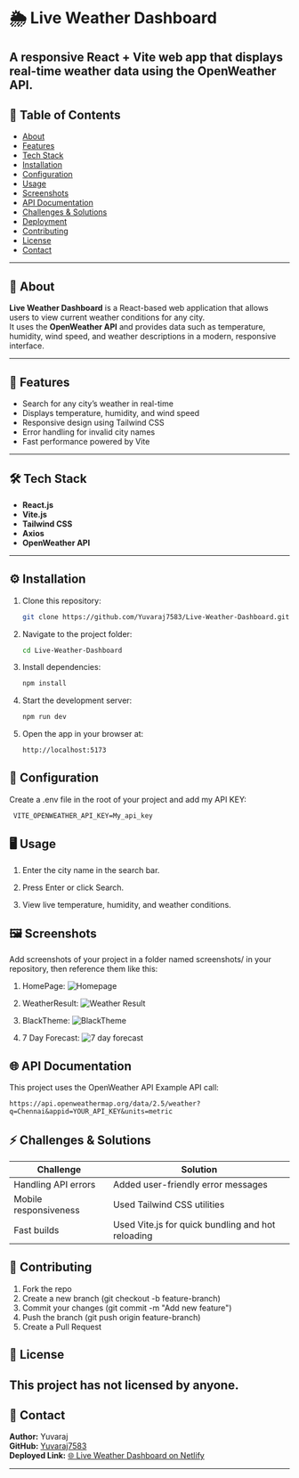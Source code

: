 # 🌦️ Live Weather Dashboard
A responsive React + Vite web app that displays real-time weather data using the OpenWeather API.
--

## 📑 Table of Contents
- [About](#about)
- [Features](#features)
- [Tech Stack](#tech-stack)
- [Installation](#installation)
- [Configuration](#configuration)
- [Usage](#usage)
- [Screenshots](#screenshots)
- [API Documentation](#api-documentation)
- [Challenges & Solutions](#challenges--solutions)
- [Deployment](#deployment)
- [Contributing](#contributing)
- [License](#license)
- [Contact](#contact)

---

## 🧩 About
**Live Weather Dashboard** is a React-based web application that allows users to view current weather conditions for any city.  
It uses the **OpenWeather API** and provides data such as temperature, humidity, wind speed, and weather descriptions in a modern, responsive interface.

---

## 🚀 Features
- Search for any city’s weather in real-time  
- Displays temperature, humidity, and wind speed  
- Responsive design using Tailwind CSS  
- Error handling for invalid city names  
- Fast performance powered by Vite  

---

## 🛠️ Tech Stack
- **React.js**
- **Vite.js**
- **Tailwind CSS**
- **Axios**
- **OpenWeather API**

---

## ⚙️ Installation

1. Clone this repository:
   ```bash
   git clone https://github.com/Yuvaraj7583/Live-Weather-Dashboard.git
2. Navigate to the project folder:
   ```bash
   cd Live-Weather-Dashboard
3. Install dependencies:
   ```bash
   npm install
4. Start the development server:
   ```bash
   npm run dev
5. Open the app in your browser at:
   ```bash
   http://localhost:5173

## 🔑 Configuration

Create a .env file in the root of your project and add my API KEY:    
    
     VITE_OPENWEATHER_API_KEY=My_api_key

## 🖥️ Usage

1. Enter the city name in the search bar.

2. Press Enter or click Search.

3. View live temperature, humidity, and weather conditions.

## 🖼️ Screenshots

Add screenshots of your project in a folder named screenshots/ in your repository, then reference them like this:
1. HomePage:
![Homepage](https://github.com/Yuvaraj7583/Live-Weather-Dashboard/blob/main/screenshots/Screenshot%202025-10-10%20201413.png)

2. WeatherResult:
![Weather Result](https://github.com/Yuvaraj7583/Live-Weather-Dashboard/blob/main/screenshots/Screenshot%202025-10-08%20060650.png)

3. BlackTheme:
![BlackTheme](https://github.com/Yuvaraj7583/Live-Weather-Dashboard/blob/main/screenshots/Screenshot%202025-10-07%20071512.png)

4. 7 Day Forecast:
![7 day forecast](https://github.com/Yuvaraj7583/Live-Weather-Dashboard/blob/main/screenshots/Screenshot%202025-10-07%20071512.png)

## 🌐 API Documentation

This project uses the OpenWeather API
Example API call:
```
https://api.openweathermap.org/data/2.5/weather?q=Chennai&appid=YOUR_API_KEY&units=metric
```
## ⚡ Challenges & Solutions

| Challenge             | Solution                                          |
| --------------------- | ------------------------------------------------- |
| Handling API errors   | Added user-friendly error messages                |
| Mobile responsiveness | Used Tailwind CSS utilities                       |
| Fast builds           | Used Vite.js for quick bundling and hot reloading |

## 🤝 Contributing

1. Fork the repo
2. Create a new branch (git checkout -b feature-branch)
3. Commit your changes (git commit -m "Add new feature")
4. Push the branch (git push origin feature-branch)
5. Create a Pull Request

## 📜 License

This project has not licensed by anyone.
---

## 📧 Contact

**Author:** Yuvaraj  
**GitHub:** [Yuvaraj7583](https://github.com/Yuvaraj7583/Live-Weather-Dashboard/)  
**Deployed Link:** [🌐 Live Weather Dashboard on Netlify](https://your-netlify-link.netlify.app)

---



